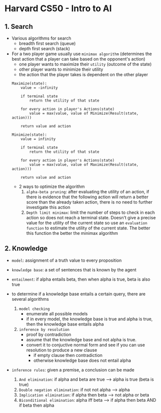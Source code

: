 # Harvard CS50 - Intro to AI
## 1. Search
- Various algorithms for search
    - breadth first search (queue)
    - depth first search (stack)
- For a two player game usually use `minimax algorithm` (determines the best action 
  that a player can take based on the opponent's action)
    - one player wants to maximize their `utility` (outcome of the state)
    - other player wants to minimize their utility
    - the action that the player takes is dependent on the other player
    ```
    Maximize(state):
        value = -infinity

        if terminal state
            return the utility of that state

        for every action in player's Actions(state)
            value = max(value, value of Minimize(Result(state, action)))

        return value and action
    ```
    ```
    Minimize(state):
        value = infinity

        if terminal state
            return the utility of that state

        for every action in player's Actions(state)
            value = max(value, value of Maximize(Result(state, action)))

        return value and action
    ```
    - 2 ways to optimize the algorithm
        1. `alpha-beta pruning`: after evaluating the utility of an action, if there
            is evidence that the following action will return a better score than 
            the already taken action, there is no need to further investigate this action 
        2. `Depth limit minimax`: limit the number of steps to check in each action
           so does not reach a terminal state. Doesn't give a precise value for the
           utility of the current state so use an `evaluation function` to estimate 
           the utility of the current state. The better this function the better the
           minimax algorithm

## 2. Knowledge
- `model`: assignment of a truth value to every proposition
- `knowledge base`: a set of sentences that is known by the agent
- `entailment`: if alpha entails beta, then when alpha is true, beta is also true
- to determine if a knowledge base entails a certain query, there are several algorithms
    1. `model checking`
        - enumerate all possible models
        - if in every model, the knowledge base is true and alpha is true, then the
          knowledge base entails alpha
    2. `inference by resolution`
        - proof by contradiction
        - assume that the knowledge base and not alpha is true.
        - convert it to conjuctive normal form and see if you can use resolution to produce a new clause
            - if empty clause then contradiction
            - otherwise knowledge base does not entail alpha

- `inference rules`: given a premise, a conclusion can be made
    1. `And elimination`: if alpha and beta are true --> alpha is true (beta is true)
    2. `Double negation elimination`: if not not alpha --> alpha
    3. `Implication elimination`: if alpha then beta --> not alpha or beta
    4.  `Biconditional elimination`: alpha iff beta --> if alpha then beta AND if beta then alpha